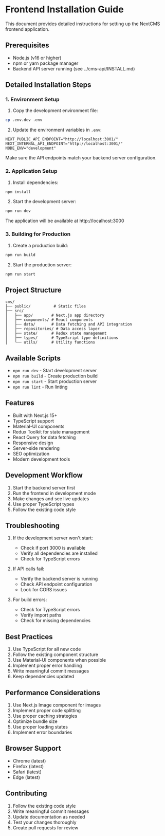 # Frontend Installation Guide

This document provides detailed instructions for setting up the NextCMS frontend application.

## Prerequisites

- Node.js (v16 or higher)
- npm or yarn package manager
- Backend API server running (see ../cms-api/INSTALL.md)

## Detailed Installation Steps

### 1. Environment Setup

1. Copy the development environment file:

```bash
cp .env.dev .env
```

2. Update the environment variables in `.env`:

```env
NEXT_PUBLIC_API_ENDPOINT="http://localhost:3001/"
NEXT_INTERNAL_API_ENDPOINT="http://localhost:3001/"
NODE_ENV="development"
```

Make sure the API endpoints match your backend server configuration.

### 2. Application Setup

1. Install dependencies:

```bash
npm install
```

2. Start the development server:

```bash
npm run dev
```

The application will be available at http://localhost:3000

### 3. Building for Production

1. Create a production build:

```bash
npm run build
```

2. Start the production server:

```bash
npm run start
```

## Project Structure

```
cms/
├── public/          # Static files
├── src/
│   ├── app/        # Next.js app directory
│   ├── components/ # React components
│   ├── data/       # Data fetching and API integration
│   ├── repositories/ # Data access layer
│   ├── state/      # Redux state management
│   ├── types/      # TypeScript type definitions
│   └── utils/      # Utility functions
```

## Available Scripts

- `npm run dev` - Start development server
- `npm run build` - Create production build
- `npm run start` - Start production server
- `npm run lint` - Run linting

## Features

- Built with Next.js 15+
- TypeScript support
- Material-UI components
- Redux Toolkit for state management
- React Query for data fetching
- Responsive design
- Server-side rendering
- SEO optimization
- Modern development tools

## Development Workflow

1. Start the backend server first
2. Run the frontend in development mode
3. Make changes and see live updates
4. Use proper TypeScript types
5. Follow the existing code style

## Troubleshooting

1. If the development server won't start:

   - Check if port 3000 is available
   - Verify all dependencies are installed
   - Check for TypeScript errors

2. If API calls fail:

   - Verify the backend server is running
   - Check API endpoint configuration
   - Look for CORS issues

3. For build errors:
   - Check for TypeScript errors
   - Verify import paths
   - Check for missing dependencies

## Best Practices

1. Use TypeScript for all new code
2. Follow the existing component structure
3. Use Material-UI components when possible
4. Implement proper error handling
5. Write meaningful commit messages
6. Keep dependencies updated

## Performance Considerations

1. Use Next.js Image component for images
2. Implement proper code splitting
3. Use proper caching strategies
4. Optimize bundle size
5. Use proper loading states
6. Implement error boundaries

## Browser Support

- Chrome (latest)
- Firefox (latest)
- Safari (latest)
- Edge (latest)

## Contributing

1. Follow the existing code style
2. Write meaningful commit messages
3. Update documentation as needed
4. Test your changes thoroughly
5. Create pull requests for review

